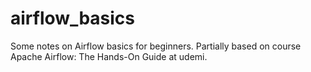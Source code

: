 # airflow_basics
Some notes on Airflow basics for beginners. Partially based on course Apache Airflow: The Hands-On Guide at udemi.
